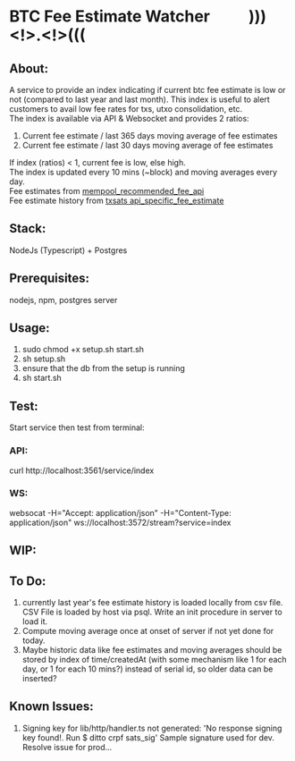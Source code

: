 # BTC Fee Estimate Watcher &emsp;&emsp; )))<!>.<!>(((

## About:
A service to provide an index indicating if current btc fee estimate is low or not (compared to last year and last month). This index is useful to alert customers to avail low fee rates for txs, utxo consolidation, etc.  
The index is available via API & Websocket and provides 2 ratios: 
   1. Current fee estimate / last 365 days moving average of fee estimates    
   2. Current fee estimate / last 30 days moving average of fee estimates
           
If index (ratios) < 1, current fee is low, else high.  
The index is updated every 10 mins (~block) and moving averages every day.  
Fee estimates from [mempool_recommended_fee_api](https://mempool.space/docs/api/rest#get-recommended-fees)  
Fee estimate history from [txsats api_specific_fee_estimate](https://txstats.com/d/000000011/fee-estimation?orgId=1&viewPanel=2&var-source=mempool.space)  

## Stack:
NodeJs (Typescript) + Postgres

## Prerequisites:
nodejs, npm, postgres server

## Usage:
1. sudo chmod +x setup.sh start.sh
2. sh setup.sh
3. ensure that the db from the setup is running 
3. sh start.sh    

## Test:
Start service then test from terminal:  
### API: 
   curl http://localhost:3561/service/index
### WS: 
   websocat -H="Accept: application/json" -H="Content-Type: application/json" ws://localhost:3572/stream?service=index

## WIP:

## To Do:
1. currently last year's fee estimate history is loaded locally from csv file. CSV File is loaded by host via psql. Write an init procedure in server to load it.
2. Compute moving average once at onset of server if not yet done for today.
3. Maybe historic data like fee estimates and moving averages should be stored by index of time/createdAt (with some mechanism like 1 for each day, or 1 for each 10 mins?) instead of serial id, so older data can be inserted? 

## Known Issues:
1. Signing key for lib/http/handler.ts not generated:
   'No response signing key found!. Run $ ditto crpf sats_sig'
   Sample signature used for dev. Resolve issue for prod...

